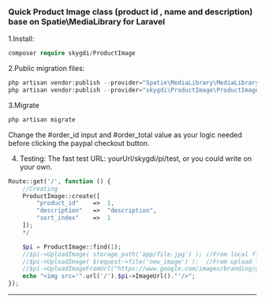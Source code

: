 ### Quick Product Image class (product id , name and description) base on Spatie\MediaLibrary for Laravel
1.Install:
```php
composer require skygdi/ProductImage
```
2.Public migration files:
```php
php artisan vendor:publish --provider="Spatie\MediaLibrary\MediaLibraryServiceProvider"
php artisan vendor:publish --provider="skygdi\ProductImage\ProductImageProvider"
```
3.Migrate
```php
php artisan migrate
```
Change the #order_id input and #order_total value as your logic needed before clicking the paypal checkout button.

4. Testing: The fast test URL:  yourUrl/skygdi/pi/test, or you could write on your own.
```php
Route::get('/', function () {
    //Creating
    ProductImage::create([
        "product_id"    =>  1,
        "description"   =>  "description",
        "sort_index"    =>  1
    ]);
    */

    $pi = ProductImage::find(1);
    //$pi->UploadImage( storage_path('app/file.jpg') ); //From local file
    //$pi->UploadImage( $request->file('new_image') );  //From upload form
    //$pi->UploadImageFromUrl("https://www.google.com/images/branding/googlelogo/1x/googlelogo_color_272x92dp.png");    //From Internet
    echo "<img src='".url('/').$pi->ImageUrl()."'/>";
});
```
___